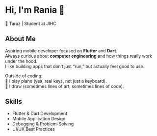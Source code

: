  # Hi, I'm Rania 👋

📍 Taraz | Student at JIHC  

## About Me
Aspiring mobile developer focused on **Flutter** and **Dart**.  
Always curious about **computer engineering** and how things really work under the hood.  
I like building apps that don’t just “run,” but actually feel good to use.  

Outside of coding:  
🎹 I play piano (yes, real keys, not just a keyboard).  
🎨 I draw (sometimes lines of art, sometimes lines of code).  

## Skills
- Flutter & Dart Development  
- Mobile Application Design  
- Debugging & Problem-Solving  
- UI/UX Best Practices  

  
